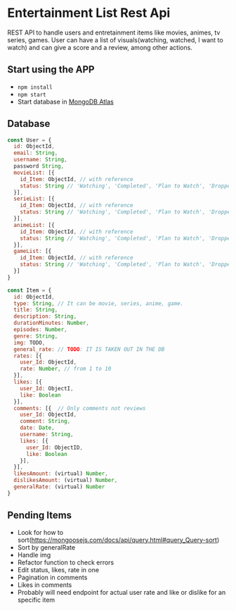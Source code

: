 # Entertainment List Rest Api

REST API to handle users and entretainment items like movies, animes, tv series, games. User can have a list of visuals(watching, watched, I want to watch) and can give a score and a review, among other actions.

## Start using the APP

* `npm install`
* `npm start`
* Start database in [MongoDB Atlas](https://cloud.mongodb.com/v2/61468e785595417b9e6369d6#clusters)

## Database

```javascript
const User = {
  id: ObjectId,
  email: String,
  username: String,
  password String,
  movieList: [{
    id_Item: ObjectId, // with reference
    status: String // 'Watching', 'Completed', 'Plan to Watch', 'Dropped'
  }],
  serieList: [{
    id_Item: ObjectId, // with reference
    status: String // 'Watching', 'Completed', 'Plan to Watch', 'Dropped'
  }],
  animeList: [{
    id_Item: ObjectId, // with reference
    status: String // 'Watching', 'Completed', 'Plan to Watch', 'Dropped'
  }],
  gameList: [{
    id_Item: ObjectId, // with reference
    status: String // 'Watching', 'Completed', 'Plan to Watch', 'Dropped'
  }]
}
```

```javascript
const Item = {
  id: ObjectId,
  type: String, // It can be movie, series, anime, game.
  title: String,    
  description: String,
  durationMinutes: Number,
  episodes: Number,
  genre: String,
  img: TODO,
  general_rate: // TODO: IT IS TAKEN OUT IN THE DB 
  rates: [{
    user_Id: ObjectId,
    rate: Number, // from 1 to 10
  }],
  likes: [{
    user_Id: ObjectI,
    like: Boolean
  }],
  comments: [{  // Only comments not reviews
    user_Id: ObjectId,
    comment: String,
    date: Date,
    username: String,
    likes: [{
      user_Id: ObjectID,
      like: Boolean
    }],
  }],
  likesAmount: (virtual) Number,
  dislikesAmount: (virtual) Number,
  generalRate: (virtual) Number
}
```

## Pending Items

- Look for how to sort(https://mongoosejs.com/docs/api/query.html#query_Query-sort)
- Sort by generalRate
- Handle img
- Refactor function to check errors
- Edit status, likes, rate in one
- Pagination in comments
- Likes in comments
- Probably will need endpoint for actual user rate and like or dislike for an specific item


